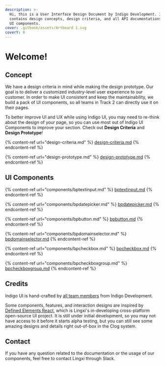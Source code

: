 ```yaml
---
description: >-
  Hi, this is a User Interface Design Document by Indigo Development. It
  contains design concepts, design criteria, and all API documentations of our
  UI components.
cover: .gitbook/assets/Artboard 1.svg
coverY: 0
---
```


# Welcome!

## Concept

We have a design criteria in mind while making the design prototype. Our goal is to deliver a customized industry-level user experience to our customer. In order to make UI consistent and keep the maintainability, we build a pack of UI components, so all teams in Track 2 can directly use it on their pages.

To better improve UI and UX while using Indigo UI, you may need to re-think about the design of your page, so you can use most out of Indigo UI Components to improve your section. Check out **Design Criteria** and **Design Prototype**!

{% content-ref url="design-criteria.md" %}
[design-criteria.md](design-criteria.md)
{% endcontent-ref %}

{% content-ref url="design-prototype.md" %}
[design-prototype.md](design-prototype.md)
{% endcontent-ref %}

## UI Components

{% content-ref url="components/bptextinput.md" %}
[bptextinput.md](components/bptextinput.md)
{% endcontent-ref %}

{% content-ref url="components/bpdatepicker.md" %}
[bpdatepicker.md](components/bpdatepicker.md)
{% endcontent-ref %}

{% content-ref url="components/bpbutton.md" %}
[bpbutton.md](components/bpbutton.md)
{% endcontent-ref %}

{% content-ref url="components/bpdomainselector.md" %}
[bpdomainselector.md](components/bpdomainselector.md)
{% endcontent-ref %}

{% content-ref url="components/bpcheckbox.md" %}
[bpcheckbox.md](components/bpcheckbox.md)
{% endcontent-ref %}

{% content-ref url="components/bpcheckboxgroup.md" %}
[bpcheckboxgroup.md](components/bpcheckboxgroup.md)
{% endcontent-ref %}

## Credits

Indigo UI is hand-crafted by [all team members](https://github.com/david-fisher/320-S22-Track2/wiki/Indigo) from Indigo Development.

Some components, features, and interaction designs are inspired by [Defined Elements React](https://github.com/defined-elements/react), which is Lingxi's in-developing cross-platform open-source UI project. It is still under initial development, so you may not have access to it before it starts alpha testing, but you can still see some amazing designs and details right out-of-box in the Clog system.

## Contact

If you have any question related to the documentation or the usage of our components, feel free to contact Lingxi through Slack.
